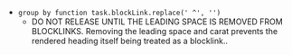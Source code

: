 <!-- placeholder to force blank line before included text -->

- ```group by function task.blockLink.replace(' ^', '')```
    - DO NOT RELEASE UNTIL THE LEADING SPACE IS REMOVED FROM BLOCKLINKS. Removing the leading space and carat prevents the rendered heading itself being treated as a blocklink..


<!-- placeholder to force blank line after included text -->

